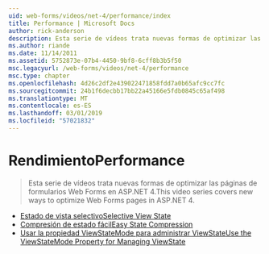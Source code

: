 ```yaml
---
uid: web-forms/videos/net-4/performance/index
title: Performance | Microsoft Docs
author: rick-anderson
description: Esta serie de vídeos trata nuevas formas de optimizar las páginas de formularios Web Forms en ASP.NET 4.
ms.author: riande
ms.date: 11/14/2011
ms.assetid: 5752873e-07b4-4450-9bf8-6cff8b3b5f50
msc.legacyurl: /web-forms/videos/net-4/performance
msc.type: chapter
ms.openlocfilehash: 4d26c2df2e439022471858fdd7a0b65afc9cc7fc
ms.sourcegitcommit: 24b1f6decbb17bb22a45166e5fdb0845c65af498
ms.translationtype: MT
ms.contentlocale: es-ES
ms.lasthandoff: 03/01/2019
ms.locfileid: "57021832"
---
```

<a name="performance"></a><span data-ttu-id="5478d-103">Rendimiento</span><span class="sxs-lookup"><span data-stu-id="5478d-103">Performance</span></span>
====================
> <span data-ttu-id="5478d-104">Esta serie de vídeos trata nuevas formas de optimizar las páginas de formularios Web Forms en ASP.NET 4.</span><span class="sxs-lookup"><span data-stu-id="5478d-104">This video series covers new ways to optimize Web Forms pages in ASP.NET 4.</span></span>


- [<span data-ttu-id="5478d-105">Estado de vista selectivo</span><span class="sxs-lookup"><span data-stu-id="5478d-105">Selective View State</span></span>](aspnet-4-quick-hit-selective-view-state.md)
- [<span data-ttu-id="5478d-106">Compresión de estado fácil</span><span class="sxs-lookup"><span data-stu-id="5478d-106">Easy State Compression</span></span>](aspnet-4-quick-hit-easy-state-compression.md)
- [<span data-ttu-id="5478d-107">Usar la propiedad ViewStateMode para administrar ViewState</span><span class="sxs-lookup"><span data-stu-id="5478d-107">Use the ViewStateMode Property for Managing ViewState</span></span>](how-do-i-use-the-viewstatemode-property-for-managing-viewstate.md)
